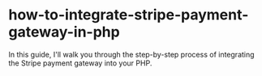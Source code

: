 # how-to-integrate-stripe-payment-gateway-in-php
In this guide, I'll walk you through the step-by-step process of integrating the Stripe payment gateway into your PHP.

